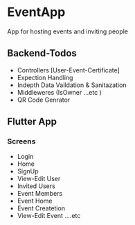 # EventApp
<p> App for hosting events and inviting people </p>  

## Backend-Todos 
- Controllers [User-Event-Certificate]
- Expection Handling
- Indepth Data Vaildation & Sanitazation
- Middleweres (IsOwner ...etc )
- QR Code Genrator


## Flutter App
### Screens
- Login
- Home
- SignUp
- View-Edit User
- Invited Users
- Event Members
- Event Home
- Event Createtion
- View-Edit Event
....etc






